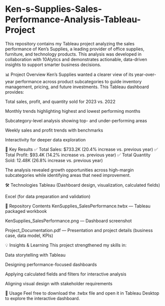# Ken-s-Supplies-Sales-Performance-Analysis-Tableau-Project
This repository contains my Tableau project analyzing the sales performance of Ken’s Supplies, a leading provider of office supplies, furniture, and technology products. This analysis was developed in collaboration with 10Alytics and demonstrates actionable, data-driven insights to support smarter business decisions.

📊 Project Overview
Ken’s Supplies wanted a clearer view of its year-over-year performance across product subcategories to guide inventory management, pricing, and future investments. This Tableau dashboard provides:

Total sales, profit, and quantity sold for 2023 vs. 2022

Monthly trends highlighting highest and lowest performing months

Subcategory-level analysis showing top- and under-performing areas

Weekly sales and profit trends with benchmarks

Interactivity for deeper data exploration

🚀 Key Results
✅ Total Sales: $733.2K (20.4% increase vs. previous year)
✅ Total Profit: $93.4K (14.2% increase vs. previous year)
✅ Total Quantity Sold: 12.48K (26.8% increase vs. previous year)

The analysis revealed growth opportunities across high-margin subcategories while identifying areas that need improvement.

🛠️ Technologies
Tableau (Dashboard design, visualization, calculated fields)

Excel (for data preparation and validation)

📁 Repository Contents
KenSupplies_SalesPerformance.twbx — Tableau packaged workbook

KenSupplies_SalesPerformance.png — Dashboard screenshot

Project_Documentation.pdf — Presentation and project details (business case, data model, KPIs)

💡 Insights & Learning
This project strengthened my skills in:

Data storytelling with Tableau

Designing performance-focused dashboards

Applying calculated fields and filters for interactive analysis

Aligning visual design with stakeholder requirements

📌 Usage
Feel free to download the .twbx file and open it in Tableau Desktop to explore the interactive dashboard.
